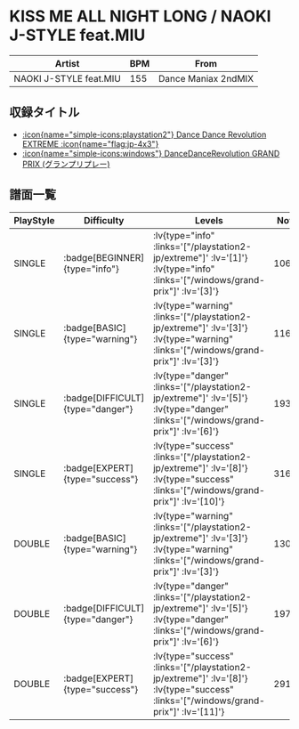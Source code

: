 # KISS ME ALL NIGHT LONG / NAOKI J-STYLE feat.MIU

|Artist|BPM|From|
|------|---|----|
|NAOKI J-STYLE feat.MIU|155|Dance Maniax 2ndMIX|

## 収録タイトル

- [ :icon{name="simple-icons:playstation2"} Dance Dance Revolution EXTREME :icon{name="flag:jp-4x3"} ](/playstation2-jp/extreme)
- [ :icon{name="simple-icons:windows"} DanceDanceRevolution GRAND PRIX (グランプリプレー)](/windows/grand-prix)

## 譜面一覧

|PlayStyle|Difficulty|Levels|Notes|Movie|
|---------|----------|------|-----|-----|
|SINGLE| :badge[BEGINNER]{type="info"} | :lv{type="info" :links='["/playstation2-jp/extreme"]' :lv='[1]'}  :lv{type="info" :links='["/windows/grand-prix"]' :lv='[3]'} |106/0||
|SINGLE| :badge[BASIC]{type="warning"} | :lv{type="warning" :links='["/playstation2-jp/extreme"]' :lv='[3]'}  :lv{type="warning" :links='["/windows/grand-prix"]' :lv='[3]'} |116/4||
|SINGLE| :badge[DIFFICULT]{type="danger"} | :lv{type="danger" :links='["/playstation2-jp/extreme"]' :lv='[5]'}  :lv{type="danger" :links='["/windows/grand-prix"]' :lv='[6]'} |193/13||
|SINGLE| :badge[EXPERT]{type="success"} | :lv{type="success" :links='["/playstation2-jp/extreme"]' :lv='[8]'}  :lv{type="success" :links='["/windows/grand-prix"]' :lv='[10]'} |316/10||
|DOUBLE| :badge[BASIC]{type="warning"} | :lv{type="warning" :links='["/playstation2-jp/extreme"]' :lv='[3]'}  :lv{type="warning" :links='["/windows/grand-prix"]' :lv='[3]'} |130/6||
|DOUBLE| :badge[DIFFICULT]{type="danger"} | :lv{type="danger" :links='["/playstation2-jp/extreme"]' :lv='[5]'}  :lv{type="danger" :links='["/windows/grand-prix"]' :lv='[6]'} |197/13||
|DOUBLE| :badge[EXPERT]{type="success"} | :lv{type="success" :links='["/playstation2-jp/extreme"]' :lv='[8]'}  :lv{type="success" :links='["/windows/grand-prix"]' :lv='[11]'} |291/15||
